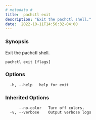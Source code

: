 ```yaml
---
# metadata # 
title:  pachctl exit
description: "Exit the pachctl shell."
date:  2022-10-11T14:56:32-04:00
---
```


### Synopsis

Exit the pachctl shell.

```
pachctl exit [flags]
```

### Options

```
  -h, --help   help for exit
```

### Inherited Options

```
      --no-color   Turn off colors.
  -v, --verbose    Output verbose logs
```

